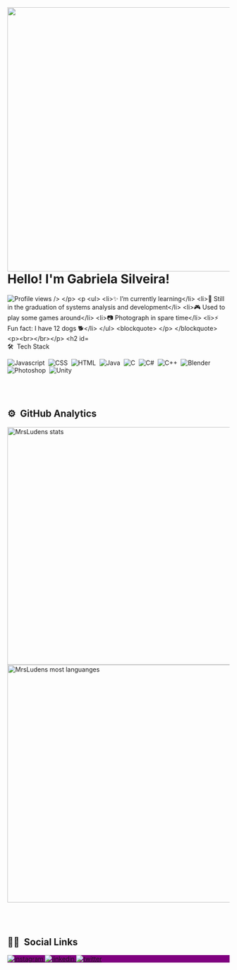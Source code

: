 <img align="right" height="598" src="https://raw.githubusercontent.com/gist/MrsLudens/6a92e14a5d4f32a1d98c0d9f3bc2cb12/raw/8cc1a2c59469552cb56525b3debb94f463da4e0f/githubcard.svg" />
<h1 align="left"> Hello! I'm Gabriela Silveira! </h1>

<p align="left"> <img src="https://komarev.com/ghpvc/?username=MrsLudens&color=blue" alt="Profile views /> </p>
<p

- ✨ I’m currently learning
- 🌱 Still in the graduation of systems analysis and development
- 🎮 Used to play some games around
- 📷 Photograph in spare time
- ⚡ Fun fact: I have 12 dogs 🐕

></p>
<br></br>

## 🛠 &nbsp;Tech Stack
![Javascript](https://img.shields.io/badge/JavaScript-323330?style=for-the-badge&logo=javascript&logoColor=F7DF1E)&nbsp;
![CSS](https://img.shields.io/badge/CSS-239120?&style=for-the-badge&logo=css3&logoColor=white)&nbsp;
![HTML](https://img.shields.io/badge/HTML-239120?style=for-the-badge&logo=html5&logoColor=white)&nbsp;
![Java](https://img.shields.io/badge/Java-ED8B00?style=for-the-badge&logo=openjdk&logoColor=white)&nbsp;
![C](https://img.shields.io/badge/C-00599C?style=for-the-badge&logo=c&logoColor=white)&nbsp;
![C#](https://img.shields.io/badge/C%23-239120?style=for-the-badge&logo=c-sharp&logoColor=white)&nbsp;
![C++](https://img.shields.io/badge/C%2B%2B-00599C?style=for-the-badge&logo=c%2B%2B&logoColor=white)&nbsp;
![Blender](https://img.shields.io/badge/blender-%23F5792A.svg?style=for-the-badge&logo=blender&logoColor=white)&nbsp;
![Photoshop](https://img.shields.io/badge/Adobe%20Photoshop-31A8FF?style=for-the-badge&logo=Adobe%20Photoshop&logoColor=black)&nbsp;
![Unity](https://img.shields.io/badge/Unity-100000?style=for-the-badge&logo=unity&logoColor=white)&nbsp;

<br></br>

## ⚙ &nbsp;GitHub Analytics

<p align="left">
<img width="538" src="https://github-readme-stats.vercel.app/api?username=MrsLudens&show_icons=true&theme=vision-friendly-dark" alt="MrsLudens stats"/>
<img width="538" src="https://github-readme-stats.vercel.app/api/top-langs/?username=MrsLudens&layout=compact&theme=vision-friendly-dark" alt="MrsLudens most languanges"/>

<br></br>

## 🙆‍♀️ &nbsp;Social Links
<p align="left" style="background:purple">
<a href="https://www.instagram.com/mrsludens/" target="_blanc">
<img align="center src="https://img.shields.io/badge/MrsLudens-05122A?style=flat&logo=instagram" alt="instagram"/>
</a>
<a href="www.linkedin.com/in/gabriela-suzana-passos-da-silveira-769411154" target="_blanc">
<img align="center src="https://img.shields.io/badge/GabrielaSilveira-05122A?style=flat&logo=linkedin" alt="linkedin"/>
</a>
<a href="https://twitter.com/Mrsludens" target="_blanc">
<img align="center src="https://img.shields.io/badge/MrsLudens-05122A?style=flat&logo=twitter" alt="twitter"/>
</a>

                   
<!--
![]()&nbsp;
**MrsLudens/MrsLudens** is a ✨ _special_ ✨ repository because its `README.md` (this file) appears on your GitHub profile.

Here are some ideas to get you started:

- 🔭 I’m currently working on ...
- 🌱 I’m currently learning ...
- 👯 I’m looking to collaborate on ...
- 🤔 I’m looking for help with ...
- 💬 Ask me about ...
- 📫 How to reach me: ...
- 😄 Pronouns: ...
- ⚡ Fun fact: ...
-->
